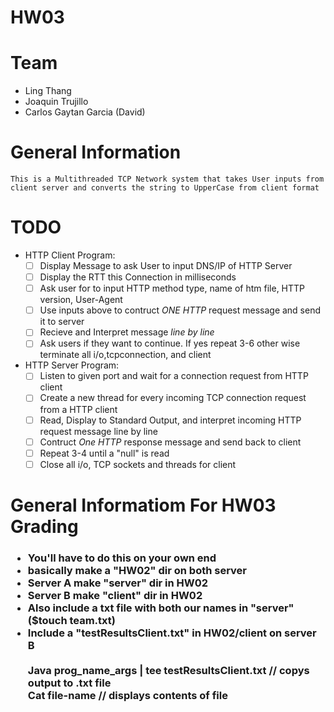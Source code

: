 # HW03 

# Team 
* Ling Thang 
* Joaquin Trujillo 
* Carlos Gaytan Garcia (David)

# General Information 
    This is a Multithreaded TCP Network system that takes User inputs from client server and converts the string to UpperCase from client format

# TODO 
* HTTP Client Program:
    - [ ] Display Message to ask User to input DNS/IP of HTTP Server 
    - [ ] Display the RTT this Connection in milliseconds 
    - [ ] Ask user for to input HTTP method type, name of htm file, HTTP version, User-Agent 
    - [ ] Use inputs above to contruct *ONE HTTP* request message and send it to server 
    - [ ] Recieve and Interpret message *line by line* 
    - [ ] Ask users if they want to continue. If yes repeat 3-6 other wise terminate all i/o,tcpconnection, and client 
* HTTP Server Program:
    - [ ] Listen to given port and wait for a connection request from HTTP client 
    - [ ] Create a new thread for every incoming TCP connection request from a HTTP client 
    - [ ] Read, Display to Standard Output, and interpret incoming HTTP request message line by line 
    - [ ] Contruct *One HTTP* response message and send back to client 
    - [ ] Repeat 3-4 until a "null" is read
    - [ ] Close all i/o, TCP sockets and threads for client

# General Informatiom For HW03 Grading 

<h3>
    <ul>
        <li>You'll have to do this on your own end </li>
        <li>basically make a "HW02" dir on both server </li>
        <li>Server A make "server" dir in HW02 </li>
        <li>Server B make "client" dir in HW02 </li>
        <li>Also include a txt file with both our names in "server" ($touch team.txt) </li>
        <li>Include a "testResultsClient.txt" in HW02/client on server B </li> </br>
                <b>Java prog_name_args | tee testResultsClient.txt</b> // copys output to .txt file</br>
                <b>Cat file-name</b>                                  // displays contents of file
    </ul>   
</h3>
